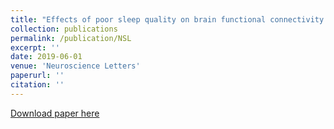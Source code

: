 ```yaml
---
title: "Effects of poor sleep quality on brain functional connectivity revealed by wavelet-based coherence analysis using NIRS methods in elderly subjects"
collection: publications
permalink: /publication/NSL
excerpt: ''
date: 2019-06-01
venue: 'Neuroscience Letters'
paperurl: ''
citation: ''
---
```


[Download paper here](https://www.sciencedirect.com/science/article/abs/pii/S0304394018300260)

